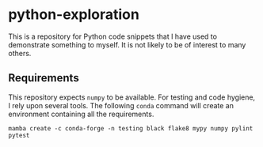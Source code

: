 # python-exploration

This is a repository for Python code snippets that I have used to demonstrate
something to myself. It is not likely to be of interest to many others.

## Requirements

This repository expects `numpy` to be available.
For testing and code hygiene, I rely upon several tools.
The following `conda` command will create an environment containing all the requirements.

    mamba create -c conda-forge -n testing black flake8 mypy numpy pylint pytest


